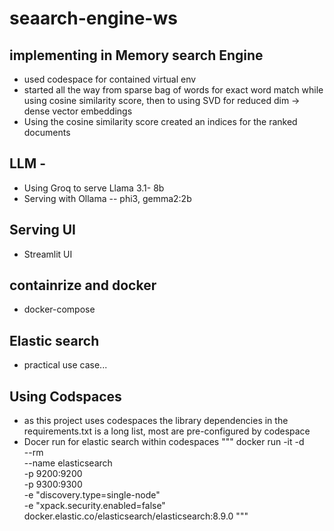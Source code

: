 # seaarch-engine-ws

## implementing in Memory search Engine
- used codespace for contained virtual env
- started all the way from sparse bag of words for exact word match while using cosine similarity score, then to using SVD for reduced dim -> dense vector embeddings
- Using the cosine similarity score created an indices for the ranked documents

## LLM -
- Using Groq to serve Llama 3.1- 8b
- Serving with Ollama -- phi3, gemma2:2b

## Serving UI
- Streamlit UI

## containrize and docker
- docker-compose
## Elastic search
- practical use case...

## Using Codspaces
- as this project uses codespaces the library dependencies in the requirements.txt is a long list, most are pre-configured by codespace
- Docer run for elastic search within codespaces
"""
docker run -it -d \
    --rm \
    --name elasticsearch \
    -p 9200:9200 \
    -p 9300:9300 \
    -e "discovery.type=single-node" \
    -e "xpack.security.enabled=false" \
    docker.elastic.co/elasticsearch/elasticsearch:8.9.0
"""
